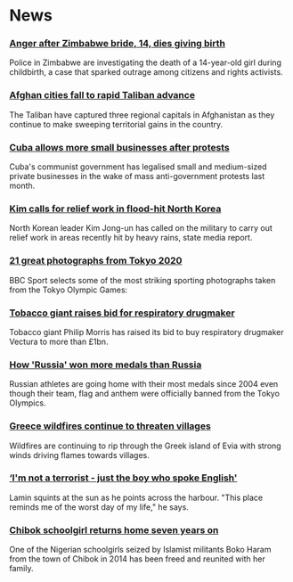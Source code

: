 # News
### [Anger after Zimbabwe bride, 14, dies giving birth](https://www.bbc.com/news/world-africa-58130891)
Police in Zimbabwe are investigating the death of a 14-year-old girl during childbirth, a case that sparked outrage among citizens and rights activists.
### [Afghan cities fall to rapid Taliban advance](https://www.bbc.com/news/world-asia-58135148)
The Taliban have captured three regional capitals in Afghanistan as they continue to make sweeping territorial gains in the country.
### [Cuba allows more small businesses after protests](https://www.bbc.com/news/world-latin-america-58132000)
Cuba's communist government has legalised small and medium-sized private businesses in the wake of mass anti-government protests last month.  
### [Kim calls for relief work in flood-hit North Korea](https://www.bbc.com/news/world-asia-58135753)
North Korean leader Kim Jong-un has called on the military to carry out relief work in areas recently hit by heavy rains, state media report.
### [21 great photographs from Tokyo 2020](https://www.bbc.com/sport/olympics/58088628)
BBC Sport selects some of the most striking sporting photographs taken from the Tokyo Olympic Games:
### [Tobacco giant raises bid for respiratory drugmaker](https://www.bbc.com/news/business-58140752)
Tobacco giant Philip Morris has raised its bid to buy respiratory drugmaker Vectura to more than £1bn. 
### [How 'Russia' won more medals than Russia](https://www.bbc.com/sport/olympics/58135905)
Russian athletes are going home with their most medals since 2004 even though their team, flag and anthem were officially banned from the Tokyo Olympics.
### [Greece wildfires continue to threaten villages](https://www.bbc.com/news/world-europe-58141336)
Wildfires are continuing to rip through the Greek island of Evia with strong winds driving flames towards villages. 
### [‘I'm not a terrorist - just the boy who spoke English'](https://www.bbc.com/news/world-57988934)
Lamin squints at the sun as he points across the harbour. "This place reminds me of the worst day of my life," he says.  
### [Chibok schoolgirl returns home seven years on](https://www.bbc.com/news/world-africa-58138504)
One of the Nigerian schoolgirls seized by Islamist militants Boko Haram from the town of Chibok in 2014 has been freed and reunited with her family.
